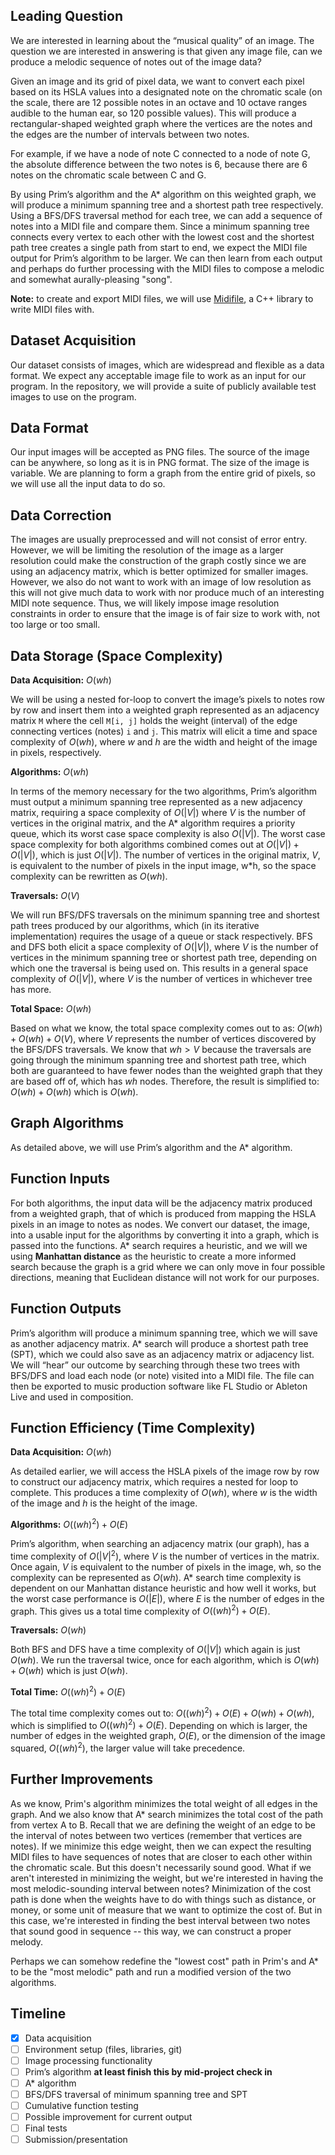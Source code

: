 ## Leading Question 
We are interested in learning about the “musical quality” of an image. The question we are interested in answering is that given any image file, can we produce a melodic sequence of notes out of the image data?

Given an image and its grid of pixel data, we want to convert each pixel based on its HSLA values into a designated note on the chromatic scale (on the scale, there are 12 possible notes in an octave and 10 octave ranges audible to the human ear, so 120 possible values). This will produce a rectangular-shaped weighted graph where the vertices are the notes and the edges are the number of intervals between two notes.

For example, if we have a node of note C connected to a node of note G, the absolute difference between the two notes is 6, because there are 6 notes on the chromatic scale between C and G.

By using Prim’s algorithm and the A* algorithm on this weighted graph, we will produce a minimum spanning tree and a shortest path tree respectively. Using a BFS/DFS traversal method for each tree, we can add a sequence of notes into a MIDI file and compare them. Since a minimum spanning tree connects every vertex to each other with the lowest cost and the shortest path tree creates a single path from start to end, we expect the MIDI file output for Prim’s algorithm to be larger. We can then learn from each output and perhaps do further processing with the MIDI files to compose a melodic and somewhat aurally-pleasing "song".

**Note:** to create and export MIDI files, we will use [Midifile](https://midifile.sapp.org/), a C++ library to write MIDI files with.

## Dataset Acquisition
Our dataset consists of images, which are widespread and flexible as a data format. We expect any acceptable image file to work as an input for our program. In the repository, we will provide a suite of publicly available test images to use on the program.

## Data Format
Our input images will be accepted as PNG files. The source of the image can be anywhere, so long as it is in PNG format. The size of the image is variable. We are planning to form a graph from the entire grid of pixels, so we will use all the input data to do so.

## Data Correction
The images are usually preprocessed and will not consist of error entry. However, we will be limiting the resolution of the image as a larger resolution could make the construction of the graph costly since we are using an adjacency matrix, which is better optimized for smaller images. However, we also do not want to work with an image of low resolution as this will not give much data to work with nor produce much of an interesting MIDI note sequence. Thus, we will likely impose image resolution constraints in order to ensure that the image is of fair size to work with, not too large or too small.

## Data Storage (Space Complexity)
**Data Acquisition:** $O(wh)$

We will be using a nested for-loop to convert the image’s pixels to notes row by row and insert them into a weighted graph represented as an adjacency matrix `M` where the cell `M[i, j]` holds the weight (interval) of the edge connecting vertices (notes) `i` and `j`. This matrix will elicit a time and space complexity of $O(wh)$, where $w$ and $h$ are the width and height of the image in pixels, respectively.

**Algorithms:** $O(wh)$

In terms of the memory necessary for the two algorithms, Prim’s algorithm must output a minimum spanning tree represented as a new adjacency matrix, requiring a space complexity of $O(|V|)$ where $V$ is the number of vertices in the original matrix, and the A* algorithm requires a priority queue, which its worst case space complexity is also $O(|V|)$. The worst case space complexity for both algorithms combined comes out at $O(|V|) + O(|V|)$, which is just $O(|V|)$. The number of vertices in the original matrix, $V$, is equivalent to the number of pixels in the input image, w*h, so the space complexity can be rewritten as $O(wh)$.

**Traversals:** $O(V)$

We will run BFS/DFS traversals on the minimum spanning tree and shortest path trees produced by our algorithms, which (in its iterative implementation) requires the usage of a queue or stack respectively. BFS and DFS both elicit a space complexity of $O(|V|)$, where $V$ is the number of vertices in the minimum spanning tree or shortest path tree, depending on which one the traversal is being used on. This results in a general space complexity of $O(|V|)$, where $V$ is the number of vertices in whichever tree has more.

**Total Space:** $O(wh)$

Based on what we know, the total space complexity comes out to as: $O(wh) + O(wh) + O(V)$, where $V$ represents the number of vertices discovered by the BFS/DFS traversals. We know that $wh > V$ because the traversals are going through the minimum spanning tree and shortest path tree, which both are guaranteed to have fewer nodes than the weighted graph that they are based off of, which has $wh$ nodes. Therefore, the result is simplified to: $O(wh) + O(wh)$ which is $O(wh)$.

## Graph Algorithms
As detailed above, we will use Prim’s algorithm and the A* algorithm. 

## Function Inputs
For both algorithms, the input data will be the adjacency matrix produced from a weighted graph, that of which is produced from mapping the HSLA pixels in an image to notes as nodes. We convert our dataset, the image, into a usable input for the algorithms by converting it into a graph, which is passed into the functions. A* search requires a heuristic, and we will we using **Manhattan distance** as the heuristic to create a more informed search because the graph is a grid where we can only move in four possible directions, meaning that Euclidean distance will not work for our purposes.

## Function Outputs
Prim’s algorithm will produce a minimum spanning tree, which we will save as another adjacency matrix. A* search will produce a shortest path tree (SPT), which we could also save as an adjacency matrix or adjacency list. We will “hear” our outcome by searching through these two trees with BFS/DFS and load each node (or note) visited into a MIDI file. The file can then be exported to music production software like FL Studio or Ableton Live and used in composition.

## Function Efficiency (Time Complexity)
**Data Acquisition:** $O(wh)$

As detailed earlier, we will access the HSLA pixels of the image row by row to construct our adjacency matrix, which requires a nested for loop to complete. This produces a time complexity of $O(wh)$, where $w$ is the width of the image and $h$ is the height of the image.

**Algorithms:** $O((wh)^2) + O(E)$

Prim’s algorithm, when searching an adjacency matrix (our graph), has a time complexity of $O(|V|^2)$, where $V$ is the number of vertices in the matrix. Once again, $V$ is equivalent to the number of pixels in the image, wh, so the complexity can be represented as $O(wh)$. A* search time complexity is dependent on our Manhattan distance heuristic and how well it works, but the worst case performance is $O(|E|)$, where $E$ is the number of edges in the graph. This gives us a total time complexity of $O((wh)^2) + O(E)$.

**Traversals:** $O(wh)$

Both BFS and DFS have a time complexity of $O(|V|)$ which again is just $O(wh)$. We run the traversal twice, once for each algorithm, which is $O(wh) + O(wh)$ which is just $O(wh)$.

**Total Time:** $O((wh)^2) + O(E)$

The total time complexity comes out to: $O((wh)^2) + O(E) + O(wh) + O(wh)$, which is simplified to 
$O((wh)^2) + O(E)$. Depending on which is larger, the number of edges in the weighted graph, $O(E)$, or the dimension of the image squared, $O((wh)^2)$, the larger value will take precedence.

## Further Improvements
As we know, Prim's algorithm minimizes the total weight of all edges in the graph. And we also know that A* search minimizes the total cost of the path from vertex A to B. Recall that we are defining the weight of an edge to be the interval of notes between two vertices (remember that vertices are notes). If we minimize this edge weight, then we can expect the resulting MIDI files to have sequences of notes that are closer to each other within the chromatic scale. But this doesn't necessarily sound good. What if we aren't interested in minimizing the weight, but we're interested in having the most melodic-sounding interval between notes? Minimization of the cost path is done when the weights have to do with things such as distance, or money, or some unit of measure that we want to optimize the cost of. But in this case, we're interested in finding the best interval between two notes that sound good in sequence -- this way, we can construct a proper melody.

Perhaps we can somehow redefine the "lowest cost" path in Prim's and A* to be the "most melodic" path and run a modified version of the two algorithms.

## Timeline
- [x] Data acquisition
- [ ] Environment setup (files, libraries, git)
- [ ] Image processing functionality
- [ ] Prim’s algorithm **at least finish this by mid-project check in**
- [ ] A* algorithm
- [ ] BFS/DFS traversal of minimum spanning tree and SPT
- [ ] Cumulative function testing
- [ ] Possible improvement for current output
- [ ] Final tests
- [ ] Submission/presentation
